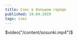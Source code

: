 ```yaml
---
title: Сэкс в большом городе
published: 19.04.2019
tags: сэкс
---
```

$video("/content/sosunki.mp4")$
